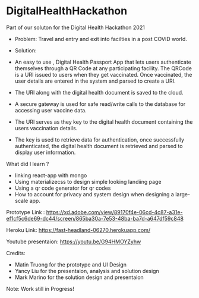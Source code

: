 # DigitalHealthHackathon

Part of our soluton for the Digital Health Hackathon 2021

- Problem: Travel and entry and exit into facilties in a post COVID world.

- Solution: 
 - An easy to use , Digital Health Passport App that lets users authenticate themselves through a QR Code at any participating facility.
The QRCode is a URI issued to users when they get vaccinated. Once vaccinated, the user details are entered in the system and parsed to create a URI.
 - The URI along with the digital health document is saved to the cloud.
 - A secure gateway is used for safe read/write calls to the database for accessing user vaccine data.
 - The URI serves as they key to the digital health document containing the users vaccination details.
 - The key is used to retrieve data for authentication, once successfully authenticated, the digital health document is retrieved and parsed to display user information.

What did I learn ?

- linking react-app with mongo
- Using materializecss to design simple looking landiing page
- Using a qr code generator for qr codes
- How to account for privacy and system design when designing a large-scale app.

Prototype Link : https://xd.adobe.com/view/89170f4e-06cd-4c87-a31e-ef1cf5c6de69-dc44/screen/865ba30a-7e53-48ba-ba7d-a647df59c848

Heroku Link: https://fast-headland-06270.herokuapp.com/

Youtube presentaion: https://youtu.be/G94HMOYZyhw

Credits:
- Matin Truong for the prototype and UI Design
- Yancy Liu for the presentaion, analysis and solution design
- Mark Marino for the solution design and presentaion

Note: Work still in Progress!
